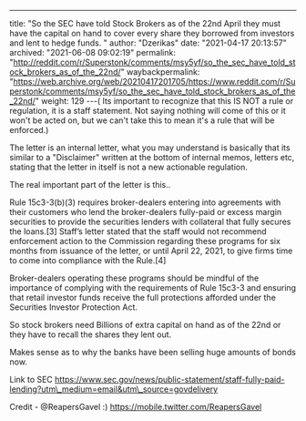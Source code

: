 ---
title: "So the SEC have told Stock Brokers as of the 22nd April they must have the capital on hand to cover every share they borrowed from investors and lent to hedge funds. "
author: "Dzerikas"
date: "2021-04-17 20:13:57"
archived: "2021-06-08 09:02:19"
permalink: "http://reddit.com/r/Superstonk/comments/msy5yf/so_the_sec_have_told_stock_brokers_as_of_the_22nd/"
waybackpermalink: "https://web.archive.org/web/20210417201705/https://www.reddit.com/r/Superstonk/comments/msy5yf/so_the_sec_have_told_stock_brokers_as_of_the_22nd/"
weight: 129
---( Its important to recognize that this IS NOT a rule or regulation, it is a staff statement. Not saying nothing will come of this or it won't be acted on, but we can't take this to mean it's a rule that will be enforced.)


The letter is an internal letter, what you may understand is basically that its similar to a "Disclaimer" written at the bottom of internal memos, letters etc, stating that the letter in itself is not a new actionable regulation. 


The real important part of the letter is this.. 


Rule 15c3-3(b)(3) requires broker-dealers entering into agreements with their customers who lend the broker-dealers fully-paid or excess margin securities to provide the securities lenders with collateral that fully secures the loans.[3] Staff’s letter stated that the staff would not recommend enforcement action to the Commission regarding these programs for six months from issuance of the letter, or until April 22, 2021, to give firms time to come into compliance with the Rule.[4] 


Broker-dealers operating these programs should be mindful of the importance of complying with the requirements of Rule 15c3-3 and ensuring that retail investor funds receive the full protections afforded under the Securities Investor Protection Act.


So stock brokers need Billions of extra capital on hand as of the 22nd or they have to recall the shares they lent out. 


Makes sense as to why the banks have been selling huge amounts of bonds now.


Link to SEC https://www.sec.gov/news/public-statement/staff-fully-paid-lending?utm\_medium=email&utm\_source=govdelivery


Credit - @ReapersGavel :)
https://mobile.twitter.com/ReapersGavel

